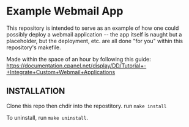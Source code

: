 Example Webmail App
===================

This repository is intended to serve as an example of how one could possibly
deploy a webmail application -- the app itself is naught but a placeholder,
but the deployment, etc. are all done "for you" within this repository's
makefile.

Made within the space of an hour by following this guide:
https://documentation.cpanel.net/display/DD/Tutorial+-+Integrate+Custom+Webmail+Applications

INSTALLATION
------------
Clone this repo then chdir into the repostitory.
run `make install`

To uninstall, run `make uninstall`.

